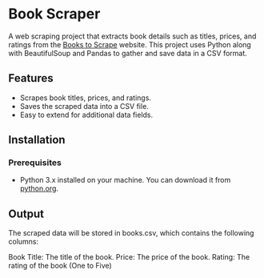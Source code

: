 # Book Scraper

A web scraping project that extracts book details such as titles, prices, and ratings from the [Books to Scrape](http://books.toscrape.com/) website. This project uses Python along with BeautifulSoup and Pandas to gather and save data in a CSV format.

## Features

- Scrapes book titles, prices, and ratings.
- Saves the scraped data into a CSV file.
- Easy to extend for additional data fields.

## Installation

### Prerequisites

- Python 3.x installed on your machine. You can download it from [python.org](https://www.python.org/downloads/).


## Output
The scraped data will be stored in books.csv, which contains the following columns:

Book Title: The title of the book.
Price: The price of the book.
Rating: The rating of the book (One to Five)
